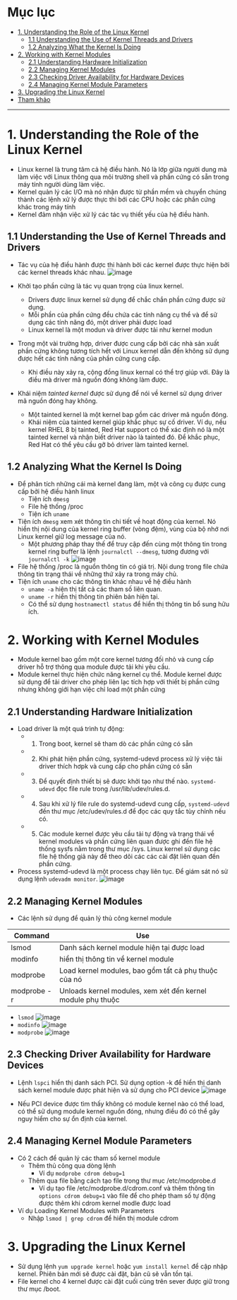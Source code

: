 # Mục lục 
- [1. Understanding the Role of the Linux Kernel](#1)
  - [1.1 Understanding the Use of Kernel Threads and Drivers](#11)
  - [1.2 Analyzing What the Kernel Is Doing](#12)
- [2. Working with Kernel Modules](#2)
  - [2.1 Understanding Hardware Initialization](#21)
  - [2.2 Managing Kernel Modules](#22)
  - [2.3 Checking Driver Availability for Hardware Devices](#23)
  - [2.4 Managing Kernel Module Parameters](#24)
- [3. Upgrading the Linux Kernel](#3)
- [Tham khảo](#tm)

---

<a name ='1'></a>
# 1. Understanding the Role of the Linux Kernel
- Linux kernel là trung tâm cả hệ điều hành. Nó là lớp giữa người dung mà làm việc với Linux thông qua môi trường shell và phần cứng có sẵn trong máy tính người dùng làm việc.
- Kernel quản lý các I/O mà nó nhận được từ phần mềm và chuyển chúng thành các lệnh xử lý được thực thi bới các CPU hoặc các phần cứng khác trong máy tính  
- Kernel đảm nhận  việc xử lý các tác vụ thiết yếu của hệ điều hành. 

<a name ='11'></a>
## 1.1 Understanding the Use of Kernel Threads and Drivers
- Tác vụ của hệ điều hành được thi hành bởi các kernel được thực hiện bởi các kernel threads khác nhau.
  ![image](image/Chap16/Screenshot_1.png)

- Khởi tạo phần cứng là tác vụ quan trọng của linux kernel.
  - Drivers được linux kernel sử dụng để chắc chắn phần cứng được sử dụng. 
  - Mỗi phần của phần cứng đều chứa các tính năng cụ thể và để sử dụng các tính năng đó, một driver phải được load
  - Linux kernel là một modun và driver được tải như kernel modun
- Trong một vài trường hợp, driver được cung cấp bởi các nhà sản xuất phần cứng không tương tích hết với Linux kernel dẫn đến không sử dụng được hết các tính năng của phần cứng cung cấp.   
  - Khi điều này xảy ra, cộng đồng linux kernal có thể trợ giúp với. Đây là điều mà driver mã nguồn đóng không làm được.
- Khái niệm *tainted kernel* được sử dụng để nói về kernel sử dụng driver mã nguồn đóng hay không. 
  - Một tainted kernel là một kernel bap gồm các driver mã nguồn đóng. 
  - Khái niệm của tainted kernel giúp khắc phục sự cố driver. Ví dụ, nếu kernel RHEL 8 bị tainted, Red Hat support có thể xác định nó là một tainted kernel và nhận biết driver nào là tainted đó. Để khắc phục, Red Hat có thể yêu cầu gỡ bỏ driver làm tainted kernel.

<a name ='11'></a>
## 1.2 Analyzing What the Kernel Is Doing
- Để phân tích những cái mà kernel đang làm, một và công cụ được cung cấp bởi hệ điều hành linux
  - Tiện ích `dmesg`
  - File hệ thống /proc
  - Tiện ích `uname`
- Tiện ích `dmesg` xem xét thông tin chi tiết  về hoạt động của kernel. Nó hiển thị nội dung của kernel ring buffer (vòng đệm), vùng của bộ nhớ  nơi Linux kernel  giữ log message của nó. 
  - Một phương pháp thay thế để truy cập đến cùng một thông tin  trong kernel ring buffer là lệnh  `journalctl --dmesg`, tương đương với `journalctl -k`
  ![image](image/Chap16/Screenshot_2.png)
- File hệ thống /proc là nguồn thông tin có giá trị. Nội dung trong file chứa thông tin trạng thái về những thứ xảy ra trong máy chủ.
- Tiện ích `uname` cho các thông tin khác nhau về hệ điều hành
  - `uname -a` hiện thị tất cả các tham số liên quan.
  - `uname -r` hiển thị thông tin phiên bản hiện tại.
  - Có thể sử dụng `hostnamectl status` để hiển thị thông tin bổ sung  hữu ích. 

<a name ='2'></a>
# 2. Working with Kernel Modules
- Module kernel bao gồm một core kernel tương đối nhỏ và cung cấp driver hỗ trợ thông qua module được tải khi yêu cầu. 
- Module kernel thực hiện chức năng kernel cụ thể. Module kernel được sử dụng để tải driver cho phép liên lạc tích hợp với thiết bị phần cứng nhưng không giới hạn việc chỉ load một phần cứng 


<a name ='21'></a>
## 2.1 Understanding Hardware Initialization
- Load driver là một quá trình tự động: 
  - 1. Trong boot, kernel sẽ tham dò các phần cứng có sẵn
  - 2. Khi phát hiện phần cứng, systemd-udevd process xử lý việc tải driver thích hơpk  và cung cấp cho phần cứng có sẵn
  - 3. Để quyết định thiết bị sẽ được khởi tạo như thế nào. `systemd-udevd` đọc file rule trong  /usr/lib/udev/rules.d. 
  - 4. Sau khi xử lý file rule do systemd-udevd cung cấp, `systemd-udevd` đến thư mục /etc/udev/rules.d để đọc các quy tắc tùy chỉnh nếu có. 
  - 5. Các module kernel được yêu cầu tải tự động và trạng thái về kernel modules và phần cứng liên quan được ghi đến file hệ thống sysfs nằm trong  thư mục /sys. Linux kernel sử dụng các file hệ thống giả này để theo dõi các các cài đặt liên quan đến phần cứng.
- Process systemd-udevd là một process chạy liên tục. Để giám sát  nó sử dụng lệnh `udevadm monitor`. 
  ![image](image/Chap16/Screenshot_3.png)


<a name ='22'></a>
## 2.2 Managing Kernel Modules
- Các lệnh sử dụng để quản lý thủ công kernel module 

Command | Use
---|---
lsmod | Danh sách kernel module hiện tại được load
modinfo  |  hiển thị thông tin về kernel module 
modprobe |  Load kernel modules, bao gồm tất cả phụ thuộc của nó  
modprobe -r |  Unloads kernel modules, xem xét đến kernel module phụ thuộc


  - `lsmod`
![image](image/Chap16/Screenshot_4.png)
  - `modinfo`
![image](image/Chap16/Screenshot_5.png)
  - `modprobe`
![image](image/Chap16/Screenshot_6.png)



<a name ='23'></a>
## 2.3 Checking Driver Availability for Hardware Devices
- Lệnh `lspci` hiển thị danh sách PCI. Sử dụng option -k để hiển thị danh sách kernel module được phát hiện và sử dụng cho PCI device 
![image](image/Chap16/Screenshot_7.png)

- Nếu PCI device được tìm thấy không có module kernel nào có thể load, có thể sử dụng module kernel nguồn đóng, nhưng điều đó có thể gây nguy hiểm cho sự ổn định của kernel. 

<a name ='24'></a>
## 2.4 Managing Kernel Module Parameters
- Có 2 cách để  quản lý các tham số kernel module 
  - Thêm thủ công qua dòng lệnh 
    - Ví dụ `modprobe cdrom debug=1`  
  - Thêm qua file bằng cách tạo file trong thư mục /etc/modprobe.d
    - Ví dụ tạo file /etc/modprobe.d/cdrom.conf và thêm thông tin `options cdrom debug=1` vào file để cho phép tham số tự động được thêm khi cdrom kernel modle được load
- Ví dụ Loading Kernel Modules with Parameters
  - Nhập `lsmod | grep cdrom` để hiển thị module cdrom 

<a name ='3'></a>
# 3. Upgrading the Linux Kernel
- Sử dụng lệnh  `yum upgrade kernel` hoặc `yum install kernel` để cập nhập kernel. Phiên bản mới sẽ được cài đặt, bản cũ sẽ vẫn tồn tại. 
- File kernel cho 4 kernel được cài đặt cuối cùng trên sever được giữ trong thư mục /boot.








